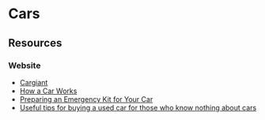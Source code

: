 # Cars

## Resources

### Website

* [Cargiant](https://www.cargiant.co.uk/)
* [How a Car Works](https://www.howacarworks.com/)
* [Preparing an Emergency Kit for Your Car](https://www.getprepared.gc.ca/cnt/rsrcs/sfttps/tp201012-en.aspx)
* [Useful tips for buying a used car for those who know nothing about cars](https://www.reddit.com/r/YouShouldKnow/comments/uffgnk/ysk\_useful\_tips\_for\_buying\_a\_used\_car\_for\_those/)
